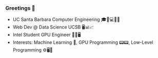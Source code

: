 ### Greetings 👋

- UC Santa Barbara Computer Engineering 🎓🔋💻🔌💡
- Web Dev @ Data Science UCSB 🖥️📊📈
- Intel Student GPU Engineer 💾💽🖥️
- Interests: Machine Learning 🤖, GPU Programming 📟📟, Low-Level Programming ⚙️🖥️💽
